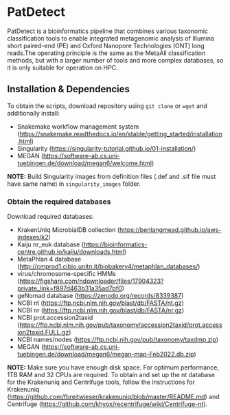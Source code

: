# PatDetect
PatDetect is a bioinformatics pipeline that combines various taxonomic classification tools to enable integrated metagenomic analysis of Illumina short paired-end (PE) and Oxford Nanopore Technologies (ONT) long reads.The operating principle is the same as the MetaAll classification methods, but with a larger number of tools and more complex databases, so it is only suitable for operation on HPC.

## Installation & Dependencies
To obtain the scripts, download repository using `git clone` or `wget` and additionally install:
- Snakemake workflow management system (https://snakemake.readthedocs.io/en/stable/getting_started/installation.html)
- Singularity (https://singularity-tutorial.github.io/01-installation/)
- MEGAN (https://software-ab.cs.uni-tuebingen.de/download/megan6/welcome.html)
  
**NOTE:** Build Singularity images from definition files (.def and .sif file must have same name) in `singularity_images` folder.

### Obtain the required databases
Download required databases:
- KrakenUniq MicrobialDB collection (https://benlangmead.github.io/aws-indexes/k2)
- Kaiju nr_euk database (https://bioinformatics-centre.github.io/kaiju/downloads.html)
- MetaPhlan 4 database (http://cmprod1.cibio.unitn.it/biobakery4/metaphlan_databases/)
- virus/chromosome-specific HMMs  (https://figshare.com/ndownloader/files/17904323?private_link=f897d463b31a35ad7bf0)
- geNomad database (https://zenodo.org/records/8339387)
- NCBI nt (https://ftp.ncbi.nlm.nih.gov/blast/db/FASTA/nt.gz)
- NCBI nr (https://ftp.ncbi.nlm.nih.gov/blast/db/FASTA/nr.gz)
- NCBI prot.accession2taxid (https://ftp.ncbi.nlm.nih.gov/pub/taxonomy/accession2taxid/prot.accession2taxid.FULL.gz)
- NCBI names/nodes (https://ftp.ncbi.nih.gov/pub/taxonomy/taxdmp.zip)
- MEGAN (https://software-ab.cs.uni-tuebingen.de/download/megan6/megan-map-Feb2022.db.zip)


  
**NOTE:** Make sure you have enough disk space. For optimum performance, 1TB RAM and 32 CPUs are required. 
To obtain and set up the nt database for the Krakenuniq and Centrifuge tools, follow the instructions for Krakenuniq (https://github.com/fbreitwieser/krakenuniq/blob/master/README.md) and Centrifuge (https://github.com/khyox/recentrifuge/wiki/Centrifuge-nt).
